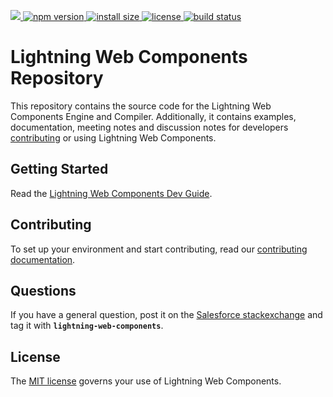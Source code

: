 <p>
  <a href="https://lwc.dev">
    <img src="https://lwc.dev/assets/images/git-hero.png">
  </a>
  <a href="https://www.npmjs.com/package/lwc">
    <img src="https://img.shields.io/npm/v/lwc" alt="npm version">
  </a>

  <a href="https://packagephobia.now.sh/result?p=lwc">
    <img src="https://packagephobia.now.sh/badge?p=@lwc/engine-dom" alt="install size">
  </a>

  <a href="https://github.com/salesforce/lwc/blob/master/LICENSE">
    <img src="https://img.shields.io/npm/l/lwc.svg" alt="license">
  </a>

  <a href="https://circleci.com/gh/salesforce/lwc">
    <img src="https://circleci.com/gh/salesforce/lwc.svg?style=svg"
         alt="build status">
  </a>
</p>


# Lightning Web Components Repository

This repository contains the source code for the Lightning Web Components Engine and Compiler. Additionally, it contains examples, documentation, meeting notes and discussion notes for developers [contributing][contributing] or using Lightning Web Components.

## Getting Started

Read the [Lightning Web Components Dev Guide][introduction].

## Contributing

To set up your environment and start contributing, read our [contributing documentation][contributing].

## Questions

If you have a general question, post it on the [Salesforce stackexchange][salesforce-stackexchange] and tag it with **`lightning-web-components`**.

## License

The [MIT license][license] governs your use of Lightning Web Components.

[introduction]: https://lwc.dev/guide/introduction
[salesforce-stackexchange]: https://salesforce.stackexchange.com/questions/tagged/lightning-web-components
[contributing]: https://github.com/salesforce/lwc/blob/master/CONTRIBUTING.md
[license]: https://github.com/salesforce/lwc/blob/master/LICENSE
